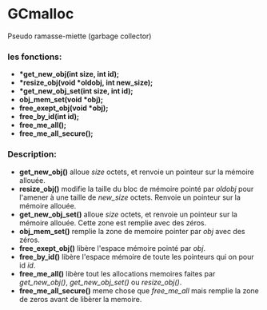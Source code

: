 # GCmalloc
Pseudo ramasse-miette (garbage collector)

### les fonctions:
  * __\*get\_new\_obj(int size, int id);__
  * __\*resize\_obj(void *oldobj, int new\_size);__
  * __\*get\_new\_obj\_set(int size, int id);__
  * __obj\_mem\_set(void *obj);__
  * __free\_exept\_obj(void *obj);__
  * __free\_by\_id(int id);__
  * __free\_me\_all();__
  * __free\_me\_all_secure();__

### Description:
  * __get\_new\_obj()__ alloue _size_ octets, et renvoie un pointeur sur la mémoire allouée.
  * __resize\_obj()__ modifie la taille du bloc de mémoire pointé par _oldobj_ pour l'amener à une taille de _new\_size_ octets. Renvoie un pointeur sur la mémoire allouée.
  * __get\_new\_obj\_set()__ alloue _size_ octets, et renvoie un pointeur sur la mémoire allouée. Cette zone est remplie avec des zéros. 
  * __obj\_mem\_set()__ remplie la zone de memoire pointer par _obj_ avec des zéros.
  * __free\_exept\_obj()__ libère l'espace mémoire pointé par _obj_.
  * __free\_by\_id()__ libère l'espace mémoire de toute les pointeurs qui on pour id _id_.
  * __free\_me\_all()__ libère tout les allocations memoires faites par _get\_new\_obj()_, _get\_new\_obj\_set()_ ou _resize\_obj()_.
  * __free\_me\_all_secure()__ meme chose que _free\_me\_all_ mais remplie la zone de zeros avant de libèrer la memoire.
